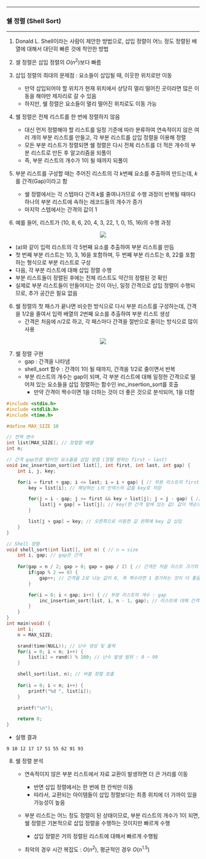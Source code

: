 -----
### 쉘 정렬 (Shell Sort)
-----
1. Donald L. Shell이라는 사람이 제안한 방법으로, 삽입 정렬이 어느 정도 정렬된 배열에 대해서 대단히 빠른 것에 착안한 방법
2. 셀 정렬은 삽입 정렬의 $O(n^2)$보다 빠름
3. 삽입 정렬의 최대의 문제점 : 요소들이 삽입될 때, 이웃한 위치로만 이동
   - 만약 삽입되어야 할 위치가 현재 위치에서 상당히 멀리 떨어진 곳이라면 많은 이동을 해야만 제자리로 갈 수 있음
   - 하지만, 쉘 정렬은 요소들이 멀리 떨어진 위치로도 이동 가능
4. 쉘 정렬은 전체 리스트를 한 번에 정렬하지 않음
   - 대신 먼저 정렬해야 할 리스트를 일정 기준에 따라 분류하여 연속적이지 않은 여러 개의 부분 리스트를 만들고, 각 부분 리스트를 삽입 정렬을 이용해 정렬
   - 모든 부분 리스트가 정렬되면 쉘 정렬은 다시 전체 리스트를 더 적은 개수의 부분 리스트로 만든 후 알고리즘을 되풀이
   - 즉, 부분 리스트의 개수가 1이 될 때까지 되풀이
5. 부분 리스트를 구성할 때는 주어진 리스트의 각 $k$번째 요소를 추출하여 만드는데, $k$를 간격(Gap)이라고 함
   - 쉘 정렬에서는 각 스텝마다 간격 $k$를 줄여나가므로 수행 과정이 반복될 때마다 하나의 부분 리스트에 속하는 레코드들의 개수가 증가
   - 마지막 스텝에서는 간격의 값이 1

6. 예를 들어, 리스트가 (10, 8, 6, 20, 4, 3, 22, 1, 0, 15, 16)의 수행 과정
<div align="center">
<img src="https://github.com/user-attachments/assets/03608348-dc07-4b71-8255-fac9bf1043bf">
</div>

   - (a)와 같이 입력 리스트의 각 5번째 요소를 추출하여 부분 리스트를 만듬
   - 첫 번째 부분 리스트는 10, 3, 16을 포함하며, 두 번째 부분 리스트는 8, 22를 포함하는 형식으로 부분 리스트로 구성
   - 다음, 각 부분 리스트에 대해 삽입 정렬 수행
   - 부분 리스트들이 정렬된 후에는 전체 리스트도 약간의 정렬된 것 확인
   - 실제로 부분 리스트들이 만들어지는 것이 아닌, 일정 간격으로 삽입 정렬이 수행되므로, 추가 공간은 필요 없음

6. 쉘 정렬의 첫 패스가 끝나면 비슷한 방식으로 다시 부분 리스트를 구성하는데, 간격을 1/2을 줄여서 입력 배열의 2번째 요소를 추출하여 부분 리스트 생성
   - 간격은 처음에 $n / 2$로 하고, 각 패스마다 간격을 절반으로 줄이는 방식으로 많이 사용
<div align="center">
<img src="https://github.com/user-attachments/assets/ebe366ef-8ebe-4f7f-a2ef-4876248b1812">
</div>

7. 쉘 정렬 구현
   - gap : 간격을 나타냄
   - shell_sort 함수 : 간격이 1이 될 때까지, 간격을 1/2로 줄이면서 반복
   - 부분 리스트의 개수는 gap이 되며, 각 부분 리스트에 대해 일정한 간격으로 떨어져 있는 요소들을 삽입 정렬하는 함수인 inc_insertion_sort를 호출
     + 만약 간격이 짝수이면 1을 더하는 것이 더 좋은 것으로 분석되어, 1을 더함
```c
#include <stdio.h>
#include <stdlib.h>
#include <time.h>

#define MAX_SIZE 10

// 전역 변수
int list[MAX_SIZE]; // 정렬할 배열
int n;

// 간격 gap만큼 떨어진 요소들을 삽입 정렬 (정렬 범위는 first ~ last)
void inc_insertion_sort(int list[], int first, int last, int gap) {
    int i, j, key;

    for(i = first + gap; i <= last; i = i + gap) { // 부분 리스트의 first의 다음 간격(Gap)부터 마지막 요소까지에 대해 반복
        key = list[i]; // 해당하는 i의 인덱스의 값을 key로 저장

        for(j = i - gap; j >= first && key < list[j]; j = j - gap) { // 부분 리스트 내 정렬 시작 (역순으로 조회하므로, i의 인덱스의 전 간격(gap)부터 첫번째 요소까지 반복)
            list[j + gap] = list[j]; // key(한 간격 앞에 있는 값) 값이 역순으로 전 간격에 있는 값보다 작으면, 이는 정렬해야하는 것이므로, 현재 한 간격 앞에 있는 값을 오른쪽으로 한 칸 씩 이동 (오름차순 정렬) 
        }

        list[j + gap] = key; // 오른쪽으로 이동한 값 왼쪽에 key 값 삽입
    }
}

// Shell 정렬
void shell_sort(int list[], int n) { // n = size
    int i, gap; // gap은 간격
    
    for(gap = n / 2; gap > 0; gap = gap / 2) { // 간격은 처음 리스트 크기의 1/2부터 시작해, 점진적으로 절반씩 줄여나감
        if(gap % 2 == 0) { 
            gap++; // 간격을 2로 나눈 값이 0, 즉 짝수라면 1 증가하는 것이 더 좋음
        }    

        for(i = 0; i < gap; i++) { // 부분 리스트의 개수 : gap
            inc_insertion_sort(list, i, n - 1, gap); // 리스트에 대해 간격씩 정렬
        }
    }
}
int main(void) {
    int i;
    n = MAX_SIZE;

    srand(time(NULL)); // 난수 생성 및 출력
    for(i = 0; i < n; i++) { 
        list[i] = rand() % 100; // 난수 발생 범위 : 0 ~ 99
    }

    shell_sort(list, n); // 버블 정렬 호출
    
    for(i = 0; i < n; i++) {
        printf("%d ", list[i]);
    }

    printf("\n");

    return 0;
}
```
  - 실행 결과
```
9 10 12 17 17 51 55 62 91 93 
```

8. 쉘 정렬 분석
   - 연속적이지 않은 부분 리스트에서 자료 교환이 발생하면 더 큰 거리를 이동
     + 반면 삽입 정렬에서는 한 번에 한 칸씩만 이동
     + 따라서, 교환되는 아이템들이 삽입 정렬보다는 최종 위치에 더 가까이 있을 가능성이 높음

   - 부분 리스트는 어느 정도 정렬이 된 상태이므로, 부분 리스트의 개수가 1이 되면, 쉘 정렬은 기본적으로 삽입 정렬을 수행하는 것이지만 빠르게 수행
     + 삽입 정렬은 거의 정렬된 리스트에 대해서 빠르게 수행됨

   - 최악의 경우 시간 복잡도 : $O(n^2)$, 평균적인 경우 $O(n^{1.5})$
